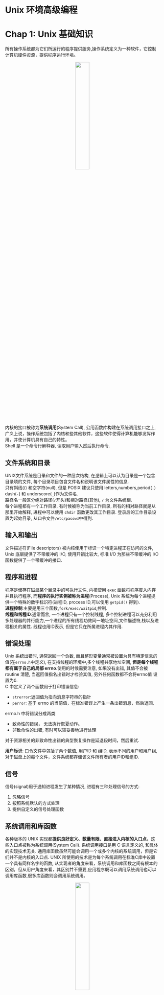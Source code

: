 # Unix 环境高级编程
# Chap 1: Unix 基础知识
所有操作系统都为它们所运行的程序提供服务,操作系统定义为一种软件，它控制计算机硬件资源，提供程序运行环境。  
<div align=center><img src="https://i.imgur.com/IqsNvUG.png" width="30%"/></div>

内核的接口被称为**系统调用**(System Call), 公用函数库构建在系统调用接口之上, 广义上说，操作系统包括了内核和些其他软件，这些软件使得计算机能够发挥作用，并使计算机具有自己的特性。  
Shell 是一个命令行解释器, 读取用户输入然后执行命令. 

## 文件系统和目录
UNIX文件系统是目录和文件的一种层次结构, 在逻辑上可以认为目录是一个包含目录项的文件, 每个目录项目包含文件名和说明该文件属性的信息.   
只有斜线(/) 和空字符(null), 但是 POSIX 建议只使用 letters,numbers,period(`.`) dash(`-`) 和 underscore(`_`)作为文件名.  
路径名一般区分绝对路径(`/`开头)和相对路径(其他), `/` 为文件系统根.  
每个进程都有一个工作目录, 有时候被称为当前工作目录, 所有的相对路径就是从那里开始解释, 进程中可以使用 `chdir` 函数更改其工作目录. 登录后的工作目录设置为起始目录, 从口令文件`/etc/passwd`中得到. 

## 输入和输出
文件描述符(File descriptors) 被内核使用于标识一个特定进程正在访问的文件, Unix 底层提供了不带缓冲的 I/O, 使用开销比较大, 标准 I/O 为那些不带缓冲的 I/O 函数提供了一个带缓冲的接口. 

## 程序和进程
程序是储存在磁盘某个目录中的可执行文件, 内核使用 `exec` 函数将程序度入内存并且执行程序, 而**程序的执行实例被称为进程**(Process), Unix 系统为每个进程提供一个特殊的数字标识符(进程ID, process ID,可以使用 `getpid()` 得到).  
**进程控制**:主要是用三个函数,`fork/exec/waitpid`,控制.   
**线程和线程ID**:通常而言, 一个进程只有一个控制线程, 多个控制进程可以充分利用多处理器的并行能力,一个进程的所有线程功效同一地址空间,文件描述符,栈以及进程相关的属性. 线程也用ID表示, 但是它只在所属进程内其作用. 

## 错误处理
Unix 系统出错时, 通常返回一个负数, 而且整形变量通常被设置为具有特定信息的值(在`errno.h`中定义), 在支持线程的环境中,多个线程共享地址空间, **但是每个线程都有属于自己的局部 errno**.使用的时候需要注意, 如果没有出错, 其值不会被 routine 清楚, 当返回值指名出错时才检验其值, 另外任何函数都不会将errno值 设置为0.  
C 中定义了两个函数用于打印错误信息:
* `strerror`:返回值为指向消息字符串的指针
* `perror`: 基于 errno 的当前值，在标准错误上产生一条出错消息，然后返回.

errno.h 中将错误分成两类
* 致命性的错误， 无法执行恢夏动作。
* 非致命性的出错, 有时可以较妥善地进行处理

对于资源相关的非致命性出错的典型恢复操作是延退段时间，然后重试. 

**用户标识**:
口令文件中包括了两个数值, 用户ID 和 组ID, 表示不同的用户和用户组, 对于磁盘上的每个文件，文件系统都存储该文件所有者的用户ID和组ID. 

## 信号
信号(signal)用于通知进程发生了某种情况, 进程有三种处理信号的方式:
1. 忽略信号
2. 按照系统默认的方式处理
3. 提供自定义的信号处理函数

## 系统调用和库函数
各种版本的 UNIX 实现都**提供良好定义、数量有限、直接进入内核的入口点**，这些入口点被称为系统调用(System Call). 系统调用接口是用 C 语言定义的, 和具体的实现技术无关. 通用库函数虽然可能会调用一个或多个内核的系统调用，但是它们并不是内核的入口点. UNIX 所使用的技术是为每个系统调用在标准C库中设置一个具有同样名字的函数, 从实现者的角度来看，系统调用和库函数之间有根本的区别，但从用户角度来看，其区别并不重要,应用程序既可以调用系统调用也可以调用库函数,很多库函数则会调用系统调用。
<div align=center><img src="https://raw.githubusercontent.com/Haitau1996/picgo-hosting/master/img/1.2.png" width="30%"/></div>

系统调用和库函数之间的另一个差别是：**系统调用通常提供种最小接口, 而库函数提供比较复杂的功能**. 

# Chap 02 : Unix 标准及实现
## UNIX 标准化
### ISO C
按照该标准定义的各个头文件可将 ISO C 库分成24个区, 
<div align=center><img src="https://s2.loli.net/2022/02/01/kNCs6Qw1igaRl7u.png" width="50%"/></div>

### IEEE POSIX
POSIX 指的是可移植操作系统接口(Portable Operating System Interface), 该标准的目的是提升应用程序在各种 UNIX 系统环境之间的可移植性,定义了"符合POSIX的" 操作系统必须提供的各种服务.标准说明了一个接口而不是一种实现, 所以并不区分系统调用和库函数.  
后续的标准中包括了必需部分和可选部分, 总的来看FreeBSD,Linux,Mac OSX, Solaris 对它的支持都是接近的. POSIX.1 没有包括超级用户（superuser）这样的概念，代之以规定某些操作要求“适当的优先权”，POSIX.1将此术语的含义留由具体实现进行解释. 

### Single UNIX Specification(单一Unix规范)
SUS 是 POSIX.1 标准的-个超集, 它定义了一些附加接口扩展 POSIX.1 规范提供的功能. 

Unix 系统主要的具体实现有 UNIX System V Release 4/ 4.4BSD/ FreeBSD/ Linux/ Mac OS X/ Solaris 等.

### 标准和实现的关系
前面提到的各个标准定义了任一实际系统的子集,我们主要关心4个系统：FreeBSD 8.0、Linux 3.2.0, Mac OS X 10.6.8 Solaris 10, 其中只有 MacOSX 和 Solaris 能称自己是一种 UNIX 系统, 但是所有系统都提供 UNIX 编程环境.我们将重点关注POSIX.1标准所要求的功能，并指出这4种系统具体实现与POSIX之间的差别.

## 限制
UNIX系统实现定义了很多幻数和常量, 其中有很多己被硬编码到程序中，或用特定的技术确定. 需要下面两种限制:
1. 编译时限制
2. 运行时限制

编译时限制可在头文件中定义, 程序在编译时可以包含这些头文件. 但是，运行时限制则要求进程调用-个函数获得限制值。某些限制在个给定的实现中可能是固定的, 而在另一个实现中则可能是变动的. 例如文件名的最大字符, 为了解决这类问题,提供了三种限制:
1. 编译时限制（头文件）
2. 与文件或目录无关的运行时限制（sysconf函数）
3. 与文件或目录有关的运行时限制（pathconf和fpathconf函数）

### ISO C 限制
1SO C 定义的所有编译时限制都列在头文件`<limits.h>`中,这些限制常量在一个给定系统中并不会改变。  
我们将会遇到的一个区别是系统是否提供带符号或无符号的的字符值, 另一个 ISO C常量是FOPEN_MAX(保证可同时打开的标准 I/0流 的最小个数).

### POSIX 限制
POSIX.1 接口相关的限制被分成下面7类
1. 数值限制
2. 最小值：25个常量。
3. 最大值：_POSIX_CLOCKRES_MIN
4. 运行时可以增加的值：CHARCLASS_NAME_MAX, COLL WEIGHTS_MAX, LINE_MAX、 NGROUPS_MAX 和 RE _DUP_MAX
5. 运行时不变值（可能不确定）
6. 其他不变值：NL_ARGMAX、NL_MSGMAX、NL_SETMAX 和 NL_TEXTMAX
7. 路径名可变值：FILESIZEBITS, LINK_MAX、MAX_CANON、MAX_INPUT, NAME_MAX, PATH_MAX、PIPE_BUF 和 SYMLINK_MAX。

最小值是不变的(不随系统而改变)它们指定了这些特征最具约束性的值。个符合POSIX.1的实现应当提供至少这样大的值. 这25个不变最小值的每个都有一个相关的实现值，其名字是将名字删除前缀 `_POSIX_`后构成的。  
如果没有在头文件中定义它们，则不能在编译时使用它们作为数组边界。所以.POSIX.I提供3个运行时函数以供调用, 数可以在运行时得到实际的实现值.

### 函数 `sysconf` `pathconf` 和 `fpathconf`
某些限制值在编译时是可用的，而另外-些则必须在运行时确定, 
```C++
#include <unistd.h>
long sysconf(int name);
long pathconf(const char *pathname, int name);
long fpathconf(int fd, int name);
//返回值 corresponding value if OK, −1 on error
```
* 如果name参数并不是个合适的常域，这3个函数都返回 -1,并把errno置为EINVAL。
* 有些name会返网一个变量值（返回值 >= 0）或者提示该值是不确定的。不确定的值通过 返回 -1来体现，而不改变errno的值.
* _SC_CLK_TCK的返回值是每秒的时钟滴答数，用于times函数的返回值

对于 pathconf 的参数 pathname 和 fpathconf 的参数 fd 有很多限制, 如果不满足这些限制那么结果就是未定义的. 

### 不确定的运行时限制
某些限制值可能是不确定的, 如果这些限制值没有在头文件`<limits.h>`中定义，那么在编译时也就不能使用它们。如果他们的值是不确定的, 那么在运行时它们可能也是未定义的. 
#### 路径名长度
很多程序需要为路径名分配存储区, 不同的程序使用不同的幻数作为数组长度, POSIX.1 试图用 `PATH_MAX` 值来带助我们,如果`<limits.h＞`中定义了常量PATH_MAX,那么就没有任何问题：如果未定义，则需调用 pathconf, 如果函数指令 `PATH_MAX` 是未定义的, 那我们只能猜测某个值. 此外对 PATH_MAX 是否考虑到在路径名末尾有个null字节这点，2001年以前的POSIX.1 版本表述得并不清楚。

#### 最大打开文件数
一些程序使用`<sys/param.h>`中的 NOFILE常量, 一些使用 `<stdio.h>` 中的 _NFILE 常量, 某些直接将其上线值硬编码为 20, 但是他们都是不可移植的.  
我们希望用 POSIX.1 中的 `OPEN_MAX` 提高可移植性, 但是如果这个值是不确定的, 移植到这种平台依旧会有问题, 这时候的做法就是在预处理语句中判断, 如果是确定的话就是用该值, 否则使用一个我们猜测的值. 

## 选项
如果我们想要编写可移植的应用程序, 这些程序可能依赖于 POSIX.1 或者 XSI 的可选项, 需要一种可移植的方法来判断是否支持一个给定的选项.
1. 编译时选项定义在`＜unistd.h＞`中。
2. 与文件或目录无关的运行时选项用sysconf函数来判断。
3. 与文件或目录有关的运行时选项通过调用pathconf或fpathconf函数来判断。

对于每个选项, 有三种可能的平台支持状态
1. 如果符号常量没有定义或者定义值为 -1,那么该平台在编译时井不支持相应选项。
2. 如果符号常量的定义值大于0,那么该平台支持相应选项
3. 如果符号常量的定义值为0, 则必须调用sysconf, pathconf或fpathconf来判断 相应选项是否受到支持。

## 功能测试宏
但是除了 POSIX.1 和 XSI 定义外，大多数实现在这些头文件中也加入了它们自己的定义。如果在编译-个程序时，希望它只与POSIX 的定义相关，而不与任何实现定义的常量冲突，那么就需要定义常量 `_POSIX_C_SOURCE`。常量 `_POSIX_C_SOURCE` 及`_XOPEN_SOURCE` 被祢为功能测试宏, 可以在命令行或者是源文件中定义.
* 运行编译器时, `cc -D_POSIX_C_SOURCE=200809L file.c`
* 或者在头文件第一行加入 `#define _POSIX_C_SOURCE 200809L`

## 基本系统数据类型
某些UNIX系统变量已与某些C数据类型联系在一起，头文件`＜sys/types.h＞`中定义了某些与实现有关的数据类型，它们被称为基本系统数据类型(primitive system data type), 他们在都文件中都是用 C 的 typedef 来定义的, 绝大多数以 `_t` 结尾. 

## 标准之间的冲突
就整体而言，这些不同的标准之间配合得相当好,我们上要关注 ISO C 标准和POSIX.1 之间的差别, 出现冲突的话后者服从 ISO C 标准.
* ISO C 定义了 clock 函数，它返回进程使用的CPU时间，返回值值是 clock_t类型值.但 ISO C 标准没有规定它的单位, 换成秒需要除以 `<time.h>` 中的 CLOCKS_PER_SEC. POSIX.1 定义了 times 函数，它返回其调用者及其所有终止子进程的CPU时间以及时钟时间，所有这些值都是clock_t类型值。sysconf函数用来获得每秒滴答数，用于表示times函数的返回值. 两者用同一数据类型来保存对应的时间, 但是对应不同的单位. 
* 在 ISO C 标准说明函数时，可能没有像 POSIX.1 那样严。在 POSIX环境下有些函数可能要求有一个与 C 环境下不同的实现，**因为POSIX环境中有多个进程，而ISO C 环境则很少考虑宿主操作系统**。

# Chap 3 : 文件 I/O

我们先在这里讨论打开文件和读写文件, UNIX 中的大多数文件 I/O 只要5个函数, `open, read, write, lseek` 和 `close`.这些哈数被成为 不带缓存的 I/O, 意味着每个read和write都调用内核中的一个系统调用。  
在涉及多个进程之间共享资源的时候, 原子操作的概念就变得非常重要. 

## 文件描述符
对与内核而言，所有打开的文件都通过文件描述符引用。按照惯例，UNIX 系统shell把义件描述符 0 与进程的标准输入关联，文件描述符 1 与标准输出关联，文件描述符 2 与标准错误关联. 文件描述符的变化范围是 0 ~ OPEN_MAX - 1.

## 函数 `open` 和 `openat`
我们调用下面两个函数打开或者创建一个文件:
```C++
#include <fcntl.h>
int open(const char *path, int oflag, ... /* mode_t mode */ );
int openat(int fd, const char *path, int oflag, ... /* mode_t mode */ );
// 返回值: file descriptor if OK, −1 on error
```
上面的 ... 表示剩下的参数数量以及类型是可变的, 第一个 oflag 可以是只读打开,只写打开, 读写打开, 只执行打开 和 只搜索打开(用于目录), 还有很多可选的项目.   
由 open 和 openat 函数返回的文件描述符一定是最小的未用描述符数值, 如果我们关闭标准输出, 然后打开另一个文件, 那么该文件就一定会在文件描述符1上打开. 两个函数之间的区别:
1. 如果绝对路径, 那么就没有区别, fd 被忽略
2. 如果相对路径, 那么 fd 指定是在 fd 文件描述符那个文件位置开始获取相对目录, 如果 fd 恰好是 AT_FDCWD, 两者就类似, 都是在 当前目录开始 获取相对路径

引入后面那个函数还有一个目的是避免 time-of-check-to-time-of-use (TOCTTOU) 错误, 其基本思想是 **如果有两个基文件的函数调用，其中第二个调用依赖于第一个调用的结果，那么程序是脆弱的**.   
此外我们还要注意长度超过 NAME_MAX 的时候会发生什么, 按照传统早期的System V 允许并且截断文件名,有的是返回出错状态, 在POSIX.1 中,常量 POSIX_NO_TRUNC 决定是要截断过长的文件名或路径名，还是返回一个出错。

## 函数 `creat`
